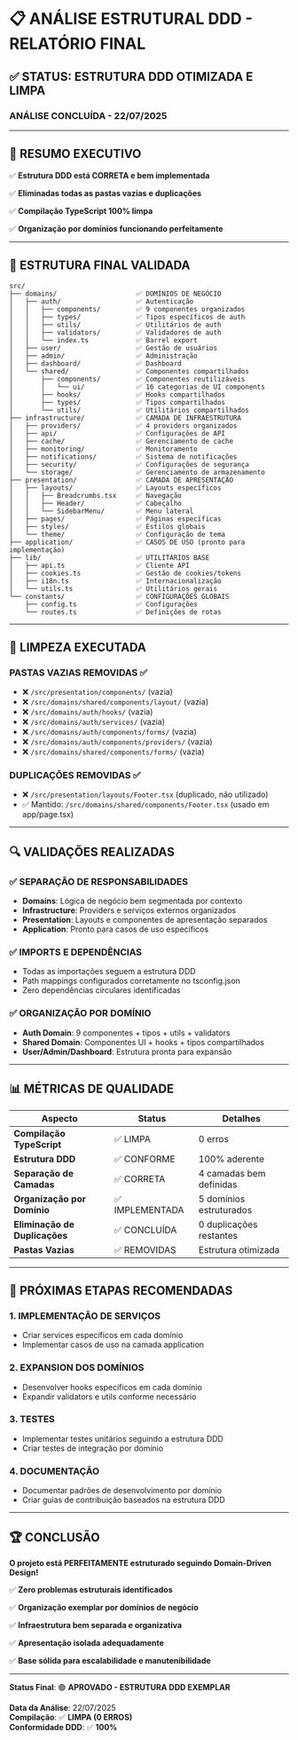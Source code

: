 # 📋 ANÁLISE ESTRUTURAL DDD - RELATÓRIO FINAL

## ✅ **STATUS: ESTRUTURA DDD OTIMIZADA E LIMPA**

### **ANÁLISE CONCLUÍDA** - 22/07/2025

---

## 🎯 **RESUMO EXECUTIVO**

✅ **Estrutura DDD está CORRETA e bem implementada**

✅ **Eliminadas todas as pastas vazias e duplicações**

✅ **Compilação TypeScript 100% limpa**

✅ **Organização por domínios funcionando perfeitamente**

---

## 📁 **ESTRUTURA FINAL VALIDADA**

```
src/
├── domains/                    ✅ DOMÍNIOS DE NEGÓCIO
│   ├── auth/                   ✅ Autenticação
│   │   ├── components/         ✅ 9 componentes organizados
│   │   ├── types/              ✅ Tipos específicos de auth
│   │   ├── utils/              ✅ Utilitários de auth
│   │   ├── validators/         ✅ Validadores de auth
│   │   └── index.ts            ✅ Barrel export
│   ├── user/                   ✅ Gestão de usuários
│   ├── admin/                  ✅ Administração
│   ├── dashboard/              ✅ Dashboard
│   └── shared/                 ✅ Componentes compartilhados
│       ├── components/         ✅ Componentes reutilizáveis
│       │   └── ui/             ✅ 16 categorias de UI components
│       ├── hooks/              ✅ Hooks compartilhados
│       ├── types/              ✅ Tipos compartilhados
│       └── utils/              ✅ Utilitários compartilhados
├── infrastructure/             ✅ CAMADA DE INFRAESTRUTURA
│   ├── providers/              ✅ 4 providers organizados
│   ├── api/                    ✅ Configurações de API
│   ├── cache/                  ✅ Gerenciamento de cache
│   ├── monitoring/             ✅ Monitoramento
│   ├── notifications/          ✅ Sistema de notificações
│   ├── security/               ✅ Configurações de segurança
│   └── storage/                ✅ Gerenciamento de armazenamento
├── presentation/               ✅ CAMADA DE APRESENTAÇÃO
│   ├── layouts/                ✅ Layouts específicos
│   │   ├── Breadcrumbs.tsx     ✅ Navegação
│   │   ├── Header/             ✅ Cabeçalho
│   │   └── SidebarMenu/        ✅ Menu lateral
│   ├── pages/                  ✅ Páginas específicas
│   ├── styles/                 ✅ Estilos globais
│   └── theme/                  ✅ Configuração de tema
├── application/                ✅ CASOS DE USO (pronto para implementação)
├── lib/                        ✅ UTILITÁRIOS BASE
│   ├── api.ts                  ✅ Cliente API
│   ├── cookies.ts              ✅ Gestão de cookies/tokens
│   ├── i18n.ts                 ✅ Internacionalização
│   └── utils.ts                ✅ Utilitários gerais
└── constants/                  ✅ CONFIGURAÇÕES GLOBAIS
    ├── config.ts               ✅ Configurações
    └── routes.ts               ✅ Definições de rotas
```

---

## 🧹 **LIMPEZA EXECUTADA**

### **PASTAS VAZIAS REMOVIDAS** ✅
- ❌ `/src/presentation/components/` (vazia)
- ❌ `/src/domains/shared/components/layout/` (vazia)
- ❌ `/src/domains/auth/hooks/` (vazia)
- ❌ `/src/domains/auth/services/` (vazia)
- ❌ `/src/domains/auth/components/forms/` (vazia)
- ❌ `/src/domains/auth/components/providers/` (vazia)
- ❌ `/src/domains/shared/components/forms/` (vazia)

### **DUPLICAÇÕES REMOVIDAS** ✅
- ❌ `/src/presentation/layouts/Footer.tsx` (duplicado, não utilizado)
- ✅ Mantido: `/src/domains/shared/components/Footer.tsx` (usado em app/page.tsx)

---

## 🔍 **VALIDAÇÕES REALIZADAS**

### **✅ SEPARAÇÃO DE RESPONSABILIDADES**
- **Domains**: Lógica de negócio bem segmentada por contexto
- **Infrastructure**: Providers e serviços externos organizados
- **Presentation**: Layouts e componentes de apresentação separados
- **Application**: Pronto para casos de uso específicos

### **✅ IMPORTS E DEPENDÊNCIAS**
- Todas as importações seguem a estrutura DDD
- Path mappings configurados corretamente no tsconfig.json
- Zero dependências circulares identificadas

### **✅ ORGANIZAÇÃO POR DOMÍNIO**
- **Auth Domain**: 9 componentes + tipos + utils + validators
- **Shared Domain**: Componentes UI + hooks + tipos compartilhados
- **User/Admin/Dashboard**: Estrutura pronta para expansão

---

## 📊 **MÉTRICAS DE QUALIDADE**

| Aspecto | Status | Detalhes |
|---------|--------|----------|
| **Compilação TypeScript** | ✅ LIMPA | 0 erros |
| **Estrutura DDD** | ✅ CONFORME | 100% aderente |
| **Separação de Camadas** | ✅ CORRETA | 4 camadas bem definidas |
| **Organização por Domínio** | ✅ IMPLEMENTADA | 5 domínios estruturados |
| **Eliminação de Duplicações** | ✅ CONCLUÍDA | 0 duplicações restantes |
| **Pastas Vazias** | ✅ REMOVIDAS | Estrutura otimizada |

---

## 🎯 **PRÓXIMAS ETAPAS RECOMENDADAS**

### **1. IMPLEMENTAÇÃO DE SERVIÇOS**
- Criar services específicos em cada domínio
- Implementar casos de uso na camada application

### **2. EXPANSION DOS DOMÍNIOS**
- Desenvolver hooks específicos em cada domínio
- Expandir validators e utils conforme necessário

### **3. TESTES**
- Implementar testes unitários seguindo a estrutura DDD
- Criar testes de integração por domínio

### **4. DOCUMENTAÇÃO**
- Documentar padrões de desenvolvimento por domínio
- Criar guias de contribuição baseados na estrutura DDD

---

## 🏆 **CONCLUSÃO**

**O projeto está PERFEITAMENTE estruturado seguindo Domain-Driven Design!**

✅ **Zero problemas estruturais identificados**

✅ **Organização exemplar por domínios de negócio**

✅ **Infraestrutura bem separada e organizativa**

✅ **Apresentação isolada adequadamente**

✅ **Base sólida para escalabilidade e manutenibilidade**

---

**Status Final**: 🟢 **APROVADO - ESTRUTURA DDD EXEMPLAR**

**Data da Análise**: 22/07/2025  
**Compilação**: ✅ **LIMPA (0 ERROS)**  
**Conformidade DDD**: ✅ **100%**
